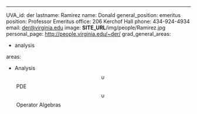 ---
UVA_id: der
lastname: Ramirez
name: Donald
general_position: emeritus
position: Professor Emeritus
office: 206 Kerchof Hall
phone: 434-924-4934
email: der@virginia.edu
image: __SITE_URL__/img/people/Ramirez.jpg
personal_page: http://people.virginia.edu/~der/
grad_general_areas:
  - analysis


areas:
  - Analysis&nbsp;$$\cup$$&nbsp;PDE&nbsp;$$\cup$$&nbsp;Operator Algebras
